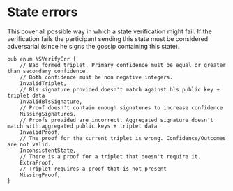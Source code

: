# State errors

This cover all possible way in which a state verification might fail. If the verification fails the participant sending this state must be considered adversarial (since he signs the gossip containing this state).

```rust,ignored
pub enum NSVerifyErr {
    // Bad formed triplet. Primary confidence must be equal or greater than secondary confidence.
    // Both confidence must be non negative integers.
    InvalidTriplet,
    // Bls signature provided doesn't match against bls public key + triplet data
    InvalidBlsSignature,
    // Proof doesn't contain enough signatures to increase confidence
    MissingSignatures,
    // Proofs provided are incorrect. Aggregated signature doesn't match with aggregated public keys + triplet data
    InvalidProof,
    // The proof for the current triplet is wrong. Confidence/Outcomes are not valid.
    InconsistentState,
    // There is a proof for a triplet that doesn't require it.
    ExtraProof,
    // Triplet requires a proof that is not present
    MissingProof,
}
```